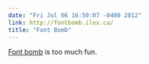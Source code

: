 ```yaml
---
date: "Fri Jul 06 16:50:07 -0400 2012"
link: http://fontbomb.ilex.ca/
title: "Font Bomb"
---
```


[Font bomb](http://fontbomb.ilex.ca/) is too much fun.
